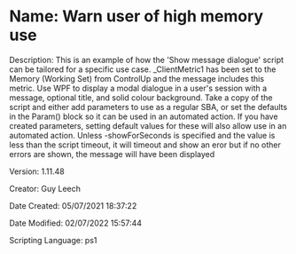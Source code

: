 ﻿# Name: Warn user of high memory use

Description: This is an example of how the 'Show message dialogue' script can be tailored for a specific use case.
_ClientMetric1 has been set to the Memory (Working Set) from ControlUp and the message includes this metric.
Use WPF to display a modal dialogue in a user's session with a message, optional title, and solid colour background.
Take a copy of the script and either add parameters to use as a regular SBA,  or set the defaults in the Param() block so it can be used in an automated action.  If you have created parameters, setting default values for these will also allow use in an automated action.
Unless -showForSeconds is specified and the value is less than the script timeout, it will timeout and show an eror but if no other errors are shown, the message will have been displayed

Version: 1.11.48

Creator: Guy Leech

Date Created: 05/07/2021 18:37:22

Date Modified: 02/07/2022 15:57:44

Scripting Language: ps1


